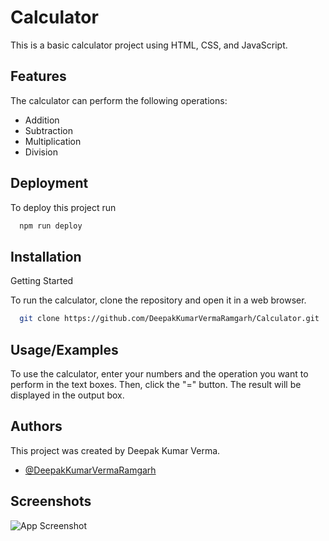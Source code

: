 
# Calculator

This is a basic calculator project using HTML, CSS, and JavaScript.


## Features

The calculator can perform the following operations:

- Addition
- Subtraction
- Multiplication
- Division


## Deployment

To deploy this project run

```bash
  npm run deploy
```


## Installation

Getting Started

To run the calculator, clone the repository and open it in a web browser.

```bash
  git clone https://github.com/DeepakKumarVermaRamgarh/Calculator.git
```
    
## Usage/Examples

To use the calculator, enter your numbers and the operation you want to perform in the text boxes. Then, click the "=" button. The result will be displayed in the output box.



## Authors

This project was created by Deepak Kumar Verma.
- [@DeepakKumarVermaRamgarh](https://github.com/DeepakKumarVermaRamgarh/)


## Screenshots

![App Screenshot](https://github.com/DeepakKumarVermaRamgarh/Calculator/assets/128968635/166da58c-4b80-4a6a-9a6b-643a234add35)

